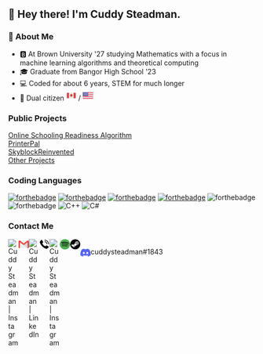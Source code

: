 ## :wave: Hey there! I'm Cuddy Steadman.
### :raising_hand: About Me
- :b: At Brown University '27 studying Mathematics with a focus in machine learning algorithms and theoretical computing
- :mortar_board: Graduate from Bangor High School '23
- :computer: Coded for about 6 years, STEM for much longer
- :passport_control: Dual citizen <img src="https://raw.githubusercontent.com/cuddysteadman/cuddysteadman/main/contact/canada.png" alt="Canada Flag" width="21px"/> / <img src="https://raw.githubusercontent.com/cuddysteadman/cuddysteadman/main/contact/united-states.png" alt="US Flag" width="21px"/>
### Public Projects
[Online Schooling Readiness Algorithm](https://github.com/cuddysteadman/thecudster-2020)<br>
[PrinterPal](https://github.com/cuddysteadman/printerpal)<br>
[SkyblockReinvented](https://github.com/cuddysteadman/SkyblockReinvented)<br>
[Other Projects](https://github.com/cuddysteadman/random-projects)
### Coding Languages
[![forthebadge](https://img.shields.io/badge/kotlin-7e46fb.svg?&style=for-the-badge&logo=kotlin&logoColor=white)](https://kotlinlang.org)
[![forthebadge](https://img.shields.io/badge/java-e00000.svg?&style=for-the-badge&logo=java&logoColor=white)](https://java.com)
[![forthebadge](https://img.shields.io/badge/python-ffd448.svg?&style=for-the-badge&logo=python&logoColor=black)](https://python.org)
[![forthebadge](https://img.shields.io/badge/latex-%23008080.svg?style=for-the-badge&logo=latex&logoColor=white)](https://www.latex-project.org)
![forthebadge](https://img.shields.io/badge/html-green.svg?&style=for-the-badge&logo=html5&logoColor=white)
![forthebadge](https://img.shields.io/badge/css-magenta.svg?&style=for-the-badge&logo=css3&logoColor=white)
![C++](https://img.shields.io/badge/c++-%2300599C.svg?style=for-the-badge&logo=c%2B%2B&logoColor=white)
![C#](https://img.shields.io/badge/c%23-%23239120.svg?style=for-the-badge&logo=c-sharp&logoColor=white)
### Contact Me
<a href="https://instagram.com/cuddy.steadman"><img align="left" src="https://raw.githubusercontent.com/yushi1007/yushi1007/main/images/instagram.svg" alt="Cuddy Steadman | Instagram" width="21px"/></a>
<a href="mailto:cchsteadman@gmail.com"><img align="left" src="https://raw.githubusercontent.com/cuddysteadman/cuddysteadman/main/contact/gmail.png" alt="Cuddy Steadman | Email" width="21px"/></a>
<a href="https://www.linkedin.com/in/cuthbert-steadman/"><img align="left" src="https://raw.githubusercontent.com/yushi1007/yushi1007/main/images/linkedin.svg" alt="Cuddy Steadman | LinkedIn" width="21px"/></a>
<a href="tel:+12073853791"><img align="left" src="https://raw.githubusercontent.com/cuddysteadman/cuddysteadman/main/contact/telephone-call.png" alt="Cuddy Steadman | Phone" width="21px"/></a>
<a href="https://instagram.com/cuddy.steadman"><img align="left" src="https://raw.githubusercontent.com/yushi1007/yushi1007/main/images/instagram.svg" alt="Cuddy Steadman | Instagram" width="21px"/></a>
<a href="https://open.spotify.com/user/bxjwcfu7puu7ldqtfexdilyqu"><img align="left" src="https://raw.githubusercontent.com/cuddysteadman/cuddysteadman/main/contact/spotify.png" alt="Cuddy Steadman | Spotify" width="21px"/></a>
<a href="https://steamcommunity.com/profiles/76561199009938968/"><img align="left" src="https://raw.githubusercontent.com/cuddysteadman/cuddysteadman/main/contact/steam.png" alt="Cuddy Steadman | Steam" width="21px"/></a><br>
<img align="left" src="https://raw.githubusercontent.com/cuddysteadman/cuddysteadman/main/contact/discord.png" alt="Discord" width="21px"/> cuddysteadman#1843
